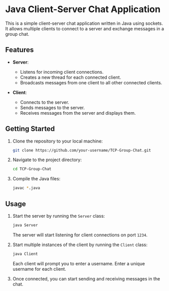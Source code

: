 # Java Client-Server Chat Application

This is a simple client-server chat application written in Java using sockets. It allows multiple clients to connect to a server and exchange messages in a group chat.

## Features

- **Server**:
    - Listens for incoming client connections.
    - Creates a new thread for each connected client.
    - Broadcasts messages from one client to all other connected clients.

- **Client**:
    - Connects to the server.
    - Sends messages to the server.
    - Receives messages from the server and displays them.

## Getting Started

1. Clone the repository to your local machine:

   ```bash
   git clone https://github.com/your-username/TCP-Group-Chat.git
   ```

2. Navigate to the project directory:

   ```bash
   cd TCP-Group-Chat
   ```

3. Compile the Java files:

   ```bash
   javac *.java
   ```

## Usage

1. Start the server by running the `Server` class:

   ```bash
   java Server
   ```

   The server will start listening for client connections on port `1234`.

2. Start multiple instances of the client by running the `Client` class:

   ```bash
   java Client
   ```

   Each client will prompt you to enter a username. Enter a unique username for each client.

3. Once connected, you can start sending and receiving messages in the chat.
